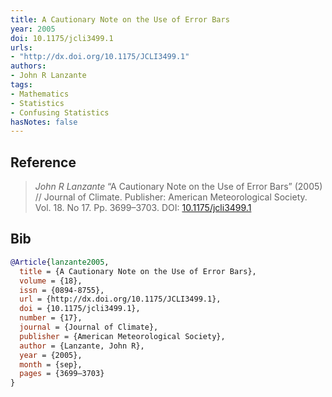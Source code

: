 ```yaml
---
title: A Cautionary Note on the Use of Error Bars
year: 2005
doi: 10.1175/jcli3499.1
urls:
- "http://dx.doi.org/10.1175/JCLI3499.1"
authors:
- John R Lanzante
tags:
- Mathematics
- Statistics
- Confusing Statistics
hasNotes: false
---
```


## Reference

> <i>John R Lanzante</i> “A Cautionary Note on the Use of Error Bars” (2005) // Journal of Climate. Publisher: American Meteorological Society. Vol.&nbsp;18. No&nbsp;17. Pp.&nbsp;3699–3703. DOI:&nbsp;<a href='https://doi.org/10.1175/jcli3499.1'>10.1175/jcli3499.1</a>

## Bib

```bib
@Article{lanzante2005,
  title = {A Cautionary Note on the Use of Error Bars},
  volume = {18},
  issn = {0894-8755},
  url = {http://dx.doi.org/10.1175/JCLI3499.1},
  doi = {10.1175/jcli3499.1},
  number = {17},
  journal = {Journal of Climate},
  publisher = {American Meteorological Society},
  author = {Lanzante, John R},
  year = {2005},
  month = {sep},
  pages = {3699–3703}
}
```
